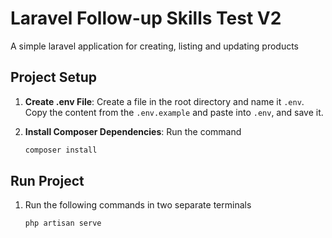 # Laravel Follow-up Skills Test V2
A simple laravel application for creating, listing and updating products

## Project Setup
1. **Create .env File**: Create a file in the root directory and name it `.env`. Copy the content from the `.env.example` and paste into `.env`, and save it.

3. **Install Composer Dependencies**: Run the command

    ```bash
    composer install
    ```

## Run Project
1. Run the following commands in two separate terminals

    ```bash
    php artisan serve
    ```
